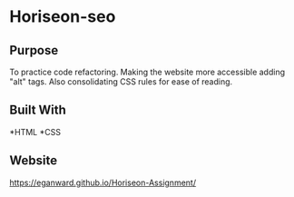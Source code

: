 # Horiseon-seo

## Purpose
To practice code refactoring.  Making the website more accessible adding "alt" tags.  Also consolidating CSS rules for ease of reading. 

## Built With
*HTML
*CSS

## Website 
https://eganward.github.io/Horiseon-Assignment/